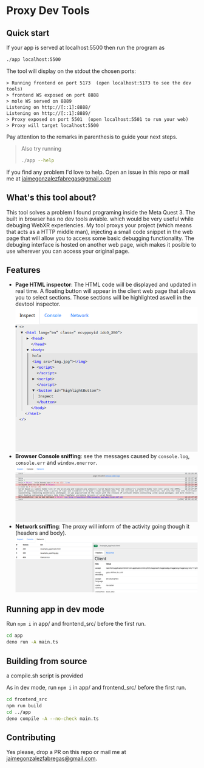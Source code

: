 # Proxy Dev Tools

## Quick start

If your app is served at localhost:5500 then run the program as
```bash
./app localhost:5500
```
The tool will display on the stdout the chosen ports:
```
> Running frontend on port 5173  (open localhost:5173 to see the dev tools)
> frontend WS exposed on port 8888
> mole WS served on 8889
Listening on http://[::1]:8888/
Listening on http://[::1]:8889/
> Proxy exposed on port 5501  (open localhost:5501 to run your web)
> Proxy will target localhost:5500
```
Pay attention to the remarks in parenthesis to guide your next steps.

> Also try running 
> ```bash
> ./app --help
> ```

If you find any problem I'd love to help. Open an issue in this repo or mail me at jaimegonzalezfabregas@gmail.com
## What's this tool about?

This tool solves a problem I found programing inside the Meta Quest 3. The built in browser has no dev tools aviable. which would be very useful while debuging WebXR experiencies. My tool proxys your project (which means that acts as a HTTP middle man), injecting a small code snippet in the web page that will allow you to access some basic debugging functionality. The debuging interface is hosted on another web page, wich makes it posible to use wherever you can access your original page.

## Features
- **Page HTML inspector**: The HTML code will be displayed and updated in real time. A floating button will appear in the client web page that allows you to select sections. Those sections will be highlighted aswell in the devtool inspector.
![HTML inspector](image.png)
- **Browser Console sniffing**: see the messages caused by `console.log`, `console.err` and `window.onerror`.
![Console sniffing](image-1.png)
- **Network sniffing**: The proxy will inform of the activity going though it (headers and body).
![Network snifing](image-2.png)

## Running app in dev mode

Run `npm i` in app/ and frontend_src/ before the first run.

```bash
cd app
deno run -A main.ts 
```

## Building from source

a compile.sh script is provided

As in dev mode, run `npm i` in app/ and frontend_src/ before the first run.

```bash
cd frontend_src
npm run build
cd ../app
deno compile -A --no-check main.ts 
```

## Contributing
Yes please, drop a PR on this repo or mail me at jaimegonzalezfabregas@gmail.com. 